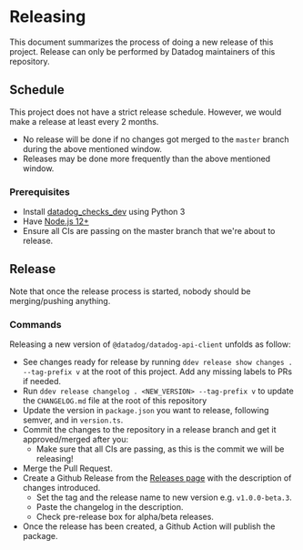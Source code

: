 # Releasing

This document summarizes the process of doing a new release of this project.
Release can only be performed by Datadog maintainers of this repository.

## Schedule
This project does not have a strict release schedule. However, we would make a release at least every 2 months.
  - No release will be done if no changes got merged to the `master` branch during the above mentioned window.
  - Releases may be done more frequently than the above mentioned window.

### Prerequisites
- Install [datadog_checks_dev](https://datadog-checks-base.readthedocs.io/en/latest/datadog_checks_dev.cli.html#installation) using Python 3
- Have [Node.js 12+](https://nodejs.org/en/)
- Ensure all CIs are passing on the master branch that we're about to release.

## Release
Note that once the release process is started, nobody should be merging/pushing anything.

### Commands

Releasing a new version of `@datadog/datadog-api-client` unfolds as follow:

- See changes ready for release by running `ddev release show changes . --tag-prefix v` at the root of this project. Add any missing labels to PRs if needed.
- Run `ddev release changelog . <NEW_VERSION> --tag-prefix v` to update the `CHANGELOG.md` file at the root of this repository
- Update the version in `package.json` you want to release, following semver, and in `version.ts`.
- Commit the changes to the repository in a release branch and get it approved/merged after you:
    - Make sure that all CIs are passing, as this is the commit we will be releasing!
- Merge the Pull Request.
- Create a Github Release from the [Releases page](https://github.com/DataDog/datadog-api-client-typescript/releases) with the description of changes introduced.
    - Set the tag and the release name to new version e.g. `v1.0.0-beta.3`.
    - Paste the changelog in the description.
    - Check pre-release box for alpha/beta releases.
- Once the release has been created, a Github Action will publish the package.
